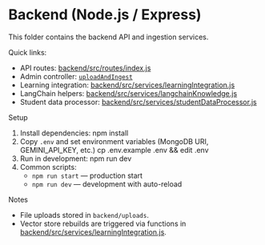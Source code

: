 # Backend (Node.js / Express)

This folder contains the backend API and ingestion services.

Quick links:
- API routes: [backend/src/routes/index.js](backend/src/routes/index.js)
- Admin controller: [`uploadAndIngest`](backend/src/controllers/adminController.js)
- Learning integration: [backend/src/services/learningIntegration.js](backend/src/services/learningIntegration.js)
- LangChain helpers: [backend/src/services/langchainKnowledge.js](backend/src/services/langchainKnowledge.js)
- Student data processor: [backend/src/services/studentDataProcessor.js](backend/src/services/studentDataProcessor.js)

Setup
1. Install dependencies:
   npm install
2. Copy `.env` and set environment variables (MongoDB URI, GEMINI_API_KEY, etc.)
   cp .env.example .env && edit .env
3. Run in development:
   npm run dev
4. Common scripts:
   - `npm run start` — production start
   - `npm run dev` — development with auto-reload

Notes
- File uploads stored in `backend/uploads`.
- Vector store rebuilds are triggered via functions in [backend/src/services/learningIntegration.js](backend/src/services/learningIntegration.js).